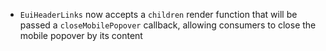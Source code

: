 - `EuiHeaderLinks` now accepts a `children` render function that will be passed a `closeMobilePopover` callback, allowing consumers to close the mobile popover by its content

